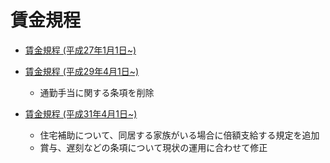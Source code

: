# 賃金規程
- [賃金規程 (平成27年1月1日~)](https://esa-storage-tokyo.s3-ap-northeast-1.amazonaws.com/uploads/production/attachments/47/2016/09/29/985/a9cd444e-1582-40db-adee-fe731d9ff0c4.pdf)
- [賃金規程 (平成29年4月1日~)](https://esa-storage-tokyo.s3-ap-northeast-1.amazonaws.com/uploads/production/attachments/47/2017/03/31/985/41a12565-f017-4933-a9dc-c6c63f0f96fd.pdf)
  - 通勤手当に関する条項を削除
- [賃金規程 (平成31年4月1日~)](https://esa-storage-tokyo.s3-ap-northeast-1.amazonaws.com/uploads/production/attachments/47/2019/05/16/985/4844045b-e7c8-4a64-8ebe-129a244c2eaf.pages)

  - 住宅補助について、同居する家族がいる場合に倍額支給する規定を追加
  - 賞与、遅刻などの条項について現状の運用に合わせて修正